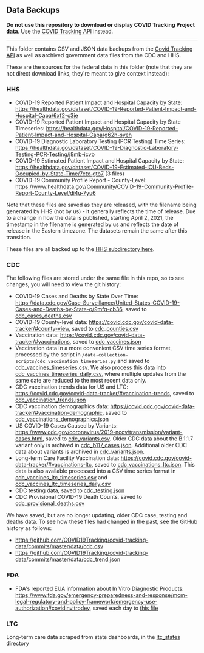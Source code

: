 ## Data Backups

**Do not use this repository to download or display COVID Tracking Project data**. Use the [COVID Tracking API](https://covidtracking.com/api) instead.

---

This folder contains CSV and JSON data backups from the [Covid Tracking API](https://covidtracking.com/api) as well as archived government data files from the CDC and HHS. 

These are the sources for the federal data in this folder (note that they are not direct download links, they're meant to give context instead):

### HHS

- COVID-19 Reported Patient Impact and Hospital Capacity by State: https://healthdata.gov/dataset/COVID-19-Reported-Patient-Impact-and-Hospital-Capa/6xf2-c3ie
- COVID-19 Reported Patient Impact and Hospital Capacity by State Timeseries: https://healthdata.gov/Hospital/COVID-19-Reported-Patient-Impact-and-Hospital-Capa/g62h-syeh
- COVID-19 Diagnostic Laboratory Testing (PCR Testing) Time Series: https://healthdata.gov/dataset/COVID-19-Diagnostic-Laboratory-Testing-PCR-Testing/j8mb-icvb
- COVID-19 Estimated Patient Impact and Hospital Capacity by State: https://healthdata.gov/dataset/COVID-19-Estimated-ICU-Beds-Occupied-by-State-Time/7ctx-gtb7 (3 files)
- COVID-19 Community Profile Report - County-Level: https://www.healthdata.gov/Community/COVID-19-Community-Profile-Report-County-Level/di4u-7yu6 

Note that these files are saved as they are released, with the filename being generated by HHS (not by us) - it generally reflects the time of release. 
Due to a change in how the data is published, starting April 2, 2021, the timestamp in the filename is generated by us and reflects the date of 
release in the Eastern timezone. The datasets remain the same after this transition.

These files are all backed up to the [HHS subdirectory here](https://github.com/COVID19Tracking/covid-tracking-data/tree/master/data/hhs).

### CDC

The following files are stored under the same file in this repo, so to see changes, you will need to view the git history:
- COVID-19 Cases and Deaths by State Over Time: https://data.cdc.gov/Case-Surveillance/United-States-COVID-19-Cases-and-Deaths-by-State-o/9mfq-cb36, saved to [cdc_cases_deaths.csv](https://github.com/COVID19Tracking/covid-tracking-data/blob/master/data/cdc_cases_deaths.csv)
- COVID-19 County-level data: https://covid.cdc.gov/covid-data-tracker/#county-view, saved to [cdc_counties.csv](https://github.com/COVID19Tracking/covid-tracking-data/blob/master/data/cdc_counties.csv)
- Vaccination data: https://covid.cdc.gov/covid-data-tracker/#vaccinations, saved to [cdc_vaccines.json](https://github.com/COVID19Tracking/covid-tracking-data/blob/master/data/cdc_vaccines.json)
- Vaccination data in a more convenient CSV time series format, processed by the script in `/data-collection-scripts/cdc_vaccination_timeseries.py` and saved to [cdc_vaccines_timeseries.csv](https://github.com/COVID19Tracking/covid-tracking-data/blob/master/data/cdc_vaccines_timeseries.csv). 
We also process this data into [cdc_vaccines_timeseries_daily.csv](https://github.com/COVID19Tracking/covid-tracking-data/blob/master/data/cdc_vaccines_timeseries_daily.csv), where multiple updates from the same date are reduced to the most recent data only.
- CDC vaccination trends data for US and LTC: https://covid.cdc.gov/covid-data-tracker/#vaccination-trends, saved to [cdc_vaccination_trends.json](https://github.com/COVID19Tracking/covid-tracking-data/blob/master/data/cdc_vaccination_trends.json)
- CDC vaccination demographics data: https://covid.cdc.gov/covid-data-tracker/#vaccination-demographic, saved to [cdc_vaccinations_demographics.json](https://github.com/COVID19Tracking/covid-tracking-data/blob/master/data/cdc_vaccinations_demographics.json)
- US COVID-19 Cases Caused by Variants: https://www.cdc.gov/coronavirus/2019-ncov/transmission/variant-cases.html, saved to [cdc_variants.csv](https://github.com/COVID19Tracking/covid-tracking-data/blob/master/data/cdc_variant_cases.csv). 
  Older CDC data about the B.1.1.7 variant only is archived in [cdc_b117_cases.json](https://github.com/COVID19Tracking/covid-tracking-data/blob/master/data/cdc_b117_cases.json). 
  Additional older CDC data  about variants is archived in [cdc_variants.json](https://github.com/COVID19Tracking/covid-tracking-data/blob/master/data/cdc_variant_cases.json). 
- Long-term Care Facility Vaccination data: https://covid.cdc.gov/covid-data-tracker/#vaccinations-ltc, saved to [cdc_vaccinations_ltc.json](https://github.com/COVID19Tracking/covid-tracking-data/blob/master/data/cdc_vaccinations_ltc.json). 
  This data is also available processed into a CSV time series format in [cdc_vaccines_ltc_timeseries.csv](https://github.com/COVID19Tracking/covid-tracking-data/blob/master/data/cdc_vaccines_ltc_timeseries.csv) 
  and [cdc_vaccines_ltc_timeseries_daily.csv](https://github.com/COVID19Tracking/covid-tracking-data/blob/master/data/cdc_vaccines_ltc_timeseries_daily.csv)
- CDC testing data, saved to [cdc_testing.json](https://github.com/COVID19Tracking/covid-tracking-data/commits/master/data/cdc_testing.json)
- CDC Provisional COVID-19 Death Counts, saved to [cdc_provisional_deaths.csv](https://github.com/COVID19Tracking/covid-tracking-data/commits/master/data/cdc_provisional_deaths.csv)

We have saved, but are no longer updating, older CDC case, testing and deaths data. To see how these files had changed in the past, see the GitHub history as follows:
- https://github.com/COVID19Tracking/covid-tracking-data/commits/master/data/cdc.csv
- https://github.com/COVID19Tracking/covid-tracking-data/commits/master/data/cdc_trend.json

### FDA

- FDA's reported EUA information about In Vitro Diagnostic Products:
  https://www.fda.gov/emergency-preparedness-and-response/mcm-legal-regulatory-and-policy-framework/emergency-use-authorization#covidinvitrodev,
  saved each day to [this file](https://github.com/COVID19Tracking/covid-tracking-data/blob/master/data/fda-covid-ivd-euas.csv)

### LTC
Long-term care data scraped from state dashboards, in the [ltc_states](https://github.com/COVID19Tracking/covid-tracking-data/blob/master/data/ltc_states) directory